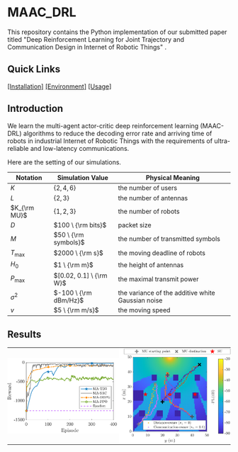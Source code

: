 # MAAC_DRL
This repository contains the Python implementation of our submitted paper titled "Deep Reinforcement Learning for Joint Trajectory and Communication Design in Internet of Robotic Things" .
## Quick Links
[[Installation]](#installation)  [[Environment]](#environment) [[Usage]](#usage) 
## Introduction
We learn the multi-agent actor-critic deep reinforcement learning (MAAC-DRL) algorithms to reduce the decoding error rate and arriving time of robots in industrial Internet of Robotic Things with the requirements of ultra-reliable and low-latency communications.

Here are the setting of our simulations.


| Notation     | Simulation Value   | Physical Meaning                                             |
| ------------ | ------------------ | ------------------------------------------------------------ |
| $K$      | $\{2, 4, 6\}$                | the number of users    |
| $L$ | $\{2, 3\}$     | the number of antennas    |
| $K_{\rm MU}$ | $\{1, 2, 3\}$     | the number of robots     |
| $D$        | $100 \ {\rm bits}$      | packet size    |
| $M$        | $50 \ {\rm symbols}$     | the number of transmitted symbols    |
| $T_{\max}$   | $2000 \ {\rm s}$ | the moving deadline of robots   |
| $H_0$  | $1 \ {\rm m}$   | the height of antennas     |
| $P_{\max}$  | $[0.02, 0.1] \ {\rm W}$   | the maximal transmit power |
| $\sigma^2$     | $-100 \ {\rm dBm/Hz}$   | the variance of the additive white Gaussian noise                  |
| $v$          | $5 \ {\rm m/s}$    | the moving speed    |



## Results
<table style="padding: 0; border-spacing: 0;">
<tr style="padding: 0; border-spacing: 0;">
<td style="padding: 0; border-spacing: 0; width: 50%"><img src="./_doc/simulation_fig.png"></td>
<td style="padding: 0; border-spacing: 0; width: 50%"><img src="./_doc/simulation_fig2.png"></td>
</tr>
</table>
